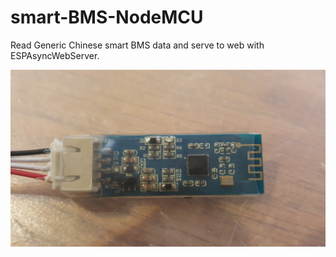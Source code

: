 # smart-BMS-NodeMCU
Read Generic Chinese smart BMS data and serve to web with ESPAsyncWebServer.

![Bluetooth Module Top view](/images/BlueToothModuleTOP.jpg)
